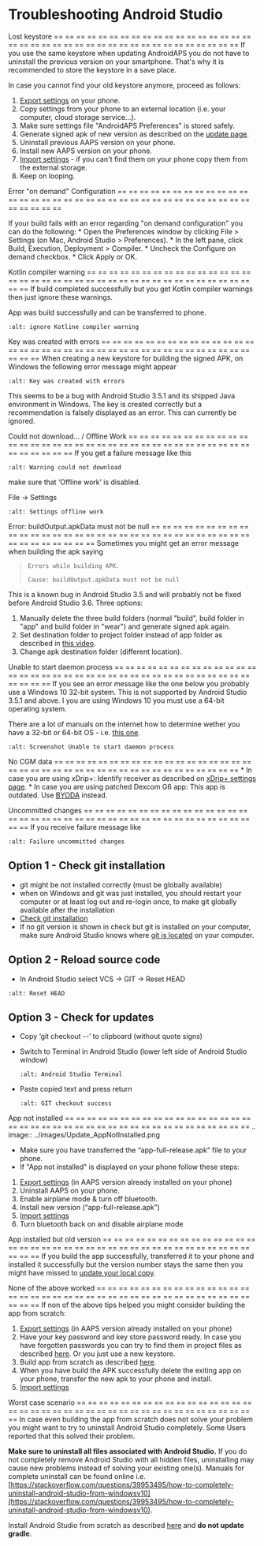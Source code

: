# Troubleshooting Android Studio

Lost keystore
== == == == == == == == == == == == == == == == == == == == == == == == == == == == == == == == == == == == == == ==
If you use the same keystore when updating AndroidAPS you do not have to uninstall the previous version on your smartphone. That's why it is recommended to store the keystore in a save place.

In case you cannot find your old keystore anymore, proceed as follows:

1. [Export settings](../Usage/ExportImportSettings#export-settings) on your phone.
2. Copy settings from your phone to an external location (i.e. your computer, cloud storage service...).
3. Make sure settings file "AndroidAPS Preferences" is stored safely.
4. Generate signed apk of new version as described on the [update page](../Installing-AndroidAPS/Update-to-new-version.md).
5. Uninstall previous AAPS version on your phone.
6. Install new AAPS version on your phone.
7. [Import settings](../Usage/ExportImportSettings#export-settings) - if you can't find them on your phone copy them from the external storage.
8. Keep on looping.

Error "on demand" Configuration
== == == == == == == == == == == == == == == == == == == == == == == == == == == == == == == == == == == == == == ==

If your build fails with an error regarding "on demand configuration" you can do the following:
\* Open the Preferences window by clicking File > Settings (on Mac, Android Studio > Preferences).
\* In the left pane, click Build, Execution, Deployment > Compiler.
\* Uncheck the Configure on demand checkbox.
\* Click Apply or OK.

Kotlin compiler warning
== == == == == == == == == == == == == == == == == == == == == == == == == == == == == == == == == == == == == == ==
If build completed successfully but you get Kotlin compiler warnings then just ignore these warnings.

App was build successfully and can be transferred to phone.

```{image} ../images/GIT_WarningIgnore.PNG
:alt: ignore Kotline compiler warning
```

Key was created with errors
== == == == == == == == == == == == == == == == == == == == == == == == == == == == == == == == == == == == == == ==
When creating a new keystore for building the signed APK, on Windows the following error message might appear

```{image} ../images/AndroidStudio35SigningKeys.png
:alt: Key was created with errors
```

This seems to be a bug with Android Studio 3.5.1 and its shipped Java environment in Windows. The key is created correctly but a recommendation is falsely displayed as an error. This can currently be ignored.

Could not download… / Offline Work
== == == == == == == == == == == == == == == == == == == == == == == == == == == == == == == == == == == == == == ==
If you get a failure message like this

```{image} ../images/GIT_Offline1.jpg
:alt: Warning could not download
```

make sure that ‘Offline work’ is disabled.

File -> Settings

```{image} ../images/GIT_Offline2.jpg
:alt: Settings offline work
```

Error: buildOutput.apkData must not be null
== == == == == == == == == == == == == == == == == == == == == == == == == == == == == == == == == == == == == == ==
Sometimes you might get an error message when building the apk saying

> `Errors while building APK.`
>
> `Cause: buildOutput.apkData must not be null`

This is a known bug in Android Studio 3.5 and will probably not be fixed before Android Studio 3.6. Three options:

1. Manually delete the three build folders (normal "build", build folder in "app" and build folder in "wear") and generate signed apk again.
2. Set destination folder to project folder instead of app folder as described in [this video](https://www.youtube.com/watch?v=BWUFWzG-kag).
3. Change apk destination folder (different location).

Unable to start daemon process
== == == == == == == == == == == == == == == == == == == == == == == == == == == == == == == == == == == == == == ==
If you see an error message like the one below you probably use a Windows 10 32-bit system. This is not supported by Android Studio 3.5.1 and above. I you are using Windows 10 you must use a 64-bit operating system.

There are a lot of manuals on the internet how to determine wether you have a 32-bit or 64-bit OS - i.e. [this one](https://www.howtogeek.com/howto/21726/how-do-i-know-if-im-running-32-bit-or-64-bit-windows-answers/).

```{image} ../images/AndroidStudioWin10_32bitError.png
:alt: Screenshot Unable to start daemon process
```

No CGM data
== == == == == == == == == == == == == == == == == == == == == == == == == == == == == == == == == == == == == == ==
\* In case you are using xDrip+: Identify receiver as described on [xDrip+ settings page](../Configuration/xdrip#identify-receiver).
\* In case you are using patched Dexcom G6 app: This app is outdated. Use [BYODA](../Hardware/DexcomG6.md#if-using-g6-with-build-your-own-dexcom-app) instead.

Uncommitted changes
== == == == == == == == == == == == == == == == == == == == == == == == == == == == == == == == == == == == == == ==
If you receive failure message like

```{image} ../images/GIT_TerminalCheckOut0.PNG
:alt: Failure uncommitted changes
```

## Option 1 - Check git installation

- git might be not installed correctly (must be globally available)
- when on Windows and git was just installed, you should restart your computer or at least log out and re-login once, to make git globally available after the installation
- [Check git installation](../Installing-AndroidAPS/git-install#check-git-settings-in-android-studio)
- If no git version is shown in check but git is installed on your computer, make sure Android Studio knows where [git is located](../Installing-AndroidAPS/git-install#set-git-path-in-android-studio) on your computer.

## Option 2 - Reload source code

- In Android Studio select VCS -> GIT -> Reset HEAD

```{image} ../images/GIT_TerminalCheckOut3.PNG
:alt: Reset HEAD
```

## Option 3 - Check for updates

- Copy ‘git checkout --’ to clipboard (without quote signs)

- Switch to Terminal in Android Studio (lower left side of Android Studio window)

  ```{image} ../images/GIT_TerminalCheckOut1.PNG
  :alt: Android Studio Terminal
  ```

- Paste copied text and press return

  ```{image} ../images/GIT_TerminalCheckOut2.jpg
  :alt: GIT checkout success
  ```

App not installed
== == == == == == == == == == == == == == == == == == == == == == == == == == == == == == == == == == == == == == ==
.. image:: ../images/Update_AppNotInstalled.png

>

- Make sure you have transferred the “app-full-release.apk” file to your phone.
- If "App not installed" is displayed on your phone follow these steps:

1. [Export settings](../Usage/ExportImportSettings.md) (in AAPS version already installed on your phone)
2. Uninstall AAPS on your phone.
3. Enable airplane mode & turn off bluetooth.
4. Install new version (“app-full-release.apk”)
5. [Import settings](../Usage/ExportImportSettings.md)
6. Turn bluetooth back on and disable airplane mode

App installed but old version
== == == == == == == == == == == == == == == == == == == == == == == == == == == == == == == == == == == == == == ==
If you build the app successfully, transferred it to your phone and installed it successfully but the version number stays the same then you might have missed to [update your local copy](../Installing-AndroidAPS/Update-to-new-version#update-your-local-copy).

None of the above worked
== == == == == == == == == == == == == == == == == == == == == == == == == == == == == == == == == == == == == == ==
If non of the above tips helped you might consider building the app from scratch:

1. [Export settings](../Usage/ExportImportSettings.md) (in AAPS version already installed on your phone)
2. Have your key password and key store password ready. In case you have forgotten passwords you can try to find them in project files as described [here](https://youtu.be/nS3wxnLgZOo). Or you just use a new keystore.
3. Build app from scratch as described [here](../Installing-AndroidAPS/Building-APK#download-androidaps-code).
4. When you have build the APK successfully delete the exiting app on your phone, transfer the new apk to your phone and install.
5. [Import settings](../Usage/ExportImportSettings.md)

Worst case scenario
== == == == == == == == == == == == == == == == == == == == == == == == == == == == == == == == == == == == == == ==
In case even building the app from scratch does not solve your problem you might want to try to uninstall Android Studio completely. Some Users reported that this solved their problem.

**Make sure to uninstall all files associated with Android Studio.** If you do not completely remove Android Studio with all hidden files, uninstalling may cause new problems instead of solving your existing one(s). Manuals for complete uninstall can be found online i.e. [https://stackoverflow.com/questions/39953495/how-to-completely-uninstall-android-studio-from-windowsv10](https://stackoverflow.com/questions/39953495/how-to-completely-uninstall-android-studio-from-windowsv10).

Install Android Studio from scratch as described [here](../Installing-AndroidAPS/Building-APK#install-android-studio) and **do not update gradle**.
